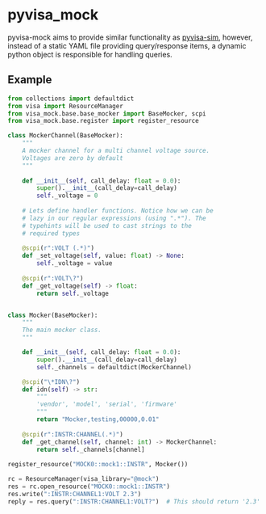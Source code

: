 # pyvisa_mock

pyvisa-mock aims to provide similar functionality as [pyvisa-sim](https://pyvisa-sim.readthedocs.io/en/latest/), however, instead of a static YAML file providing query/response items, a dynamic python object is responsible for handling queries. 

## Example

```python
from collections import defaultdict
from visa import ResourceManager
from visa_mock.base.base_mocker import BaseMocker, scpi
from visa_mock.base.register import register_resource

class MockerChannel(BaseMocker): 
    """
    A mocker channel for a multi channel voltage source. 
    Voltages are zero by default
    """
    
    def __init__(self, call_delay: float = 0.0):
        super().__init__(call_delay=call_delay)
        self._voltage = 0
    
    # Lets define handler functions. Notice how we can be 
    # lazy in our regular expressions (using ".*"). The 
    # typehints will be used to cast strings to the 
    # required types
    
    @scpi(r":VOLT (.*)") 
    def _set_voltage(self, value: float) -> None:
        self._voltage = value
    
    @scpi(r":VOLT\?")
    def _get_voltage(self) -> float: 
        return self._voltage


class Mocker(BaseMocker):
    """
    The main mocker class. 
    """

    def __init__(self, call_delay: float = 0.0):
        super().__init__(call_delay=call_delay)
        self._channels = defaultdict(MockerChannel)

    @scpi("\*IDN\?")
    def idn(self) -> str: 
        """
        'vendor', 'model', 'serial', 'firmware'
        """
        return "Mocker,testing,00000,0.01"
    
    @scpi(r":INSTR:CHANNEL(.*)")
    def _get_channel(self, channel: int) -> MockerChannel:
        return self._channels[channel] 
        
register_resource("MOCK0::mock1::INSTR", Mocker())

rc = ResourceManager(visa_library="@mock")
res = rc.open_resource("MOCK0::mock1::INSTR")
res.write(":INSTR:CHANNEL1:VOLT 2.3")
reply = res.query(":INSTR:CHANNEL1:VOLT?")  # This should return '2.3'
```
